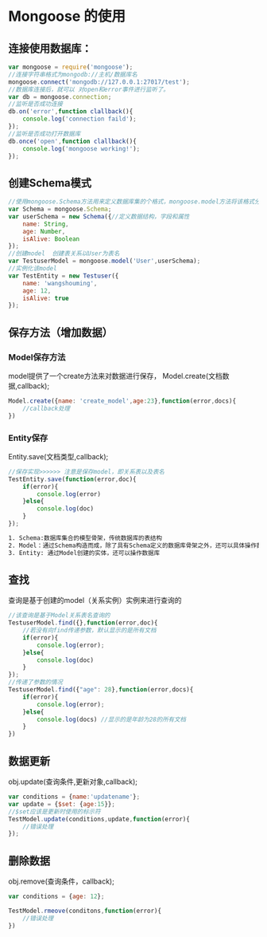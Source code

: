 # Mongoose 的使用

## 连接使用数据库：

````javascript
var mongoose = require('mongoose');
//连接字符串格式为mongodb://主机/数据库名
mongoose.connect('mongodb://127.0.0.1:27017/test');
//数据库连接后，就可以 对open和error事件进行监听了。
var db = mongoose.connection;
//监听是否成功连接
db.on('error',function clallback(){
    console.log('connection faild');
});
//监听是否成功打开数据库
db.once('open',function clallback(){
    console.log('mongoose working!');
});
````

## 创建Schema模式

````javascript
//使用mongoose.Schema方法用来定义数据库集的个格式，mongoose.model方法将该格式分配给指定的数据集。
var Schema = mongoose.Schema;
var userSchema = new Schema({//定义数据结构，字段和属性
    name: String,
    age: Number,
    isAlive: Boolean
});
//创建model  创建表关系以User为表名
var TestuserModel = mongoose.model('User',userSchema);
//实例化该model
var TestEntity = new Testuser({
    name: 'wangshouming',
    age: 12,
    isAlive: true
});
````

## 保存方法（增加数据）

### Model保存方法

model提供了一个create方法来对数据进行保存，
Model.create(文档数据,callback);

````javascript
Model.create({name: 'create_model',age:23},function(error,docs){
    //callback处理
})
````

### Entity保存

Entity.save(文档类型,callback);

````javascript
//保存实现>>>>>> 注意是保存model，即关系表以及表名
TestEntity.save(function(error,doc){
    if(error){
        console.log(error)
    }else{
        console.log(doc)
    }
});
````

````HTML
1. Schema:数据库集合的模型骨架，传统数据库的表结构
2. Model：通过Schema构造而成，除了具有Schema定义的数据库骨架之外，还可以具体操作数据库。
3. Entity: 通过Model创建的实体，还可以操作数据库
````

## 查找

查询是基于创建的model（关系实例）实例来进行查询的

````javascript
//该查询是基于Model关系表名查询的
TestuserModel.find({},function(error,doc){
    //若没有向find传递参数，默认显示的是所有文档
    if(error){
        console.log(error);
    }else{
        console.log(doc)
    }
});
//传递了参数的情况
TestuserModel.find({"age": 28},function(error,docs){
    if(error){
        console.log(error);
    }else{
        console.log(docs) //显示的是年龄为28的所有文档
    }
})
````

## 数据更新

obj.update(查询条件,更新对象,callback);

````javascript
var conditions = {name:'updatename'};
var update = {$set: {age:15}};
//$set应该是更新时使用的标示符
TestModel.update(conditions,update,function(error){
    //错误处理
});
````

## 删除数据

obj.remove(查询条件，callback);

````javascript
var conditions = {age: 12};

TestModel.rmeove(conditons,function(error){
    //错误处理
})
````
